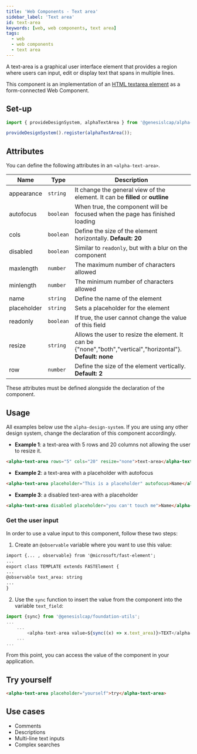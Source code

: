 ```yaml
---
title: 'Web Components - Text area'
sidebar_label: 'Text area'
id: text-area
keywords: [web, web components, text area]
tags:
  - web
  - web components
  - text area
---
```


A text-area is a graphical user interface element that provides a region where users can input, edit or display text that spans in multiple lines.

This component is an implementation of an [HTML textarea element](https://developer.mozilla.org/en-US/docs/Web/HTML/Element/textarea) as a form-connected Web Component.
## Set-up

```ts
import { provideDesignSystem, alphaTextArea } from '@genesislcap/alpha-design-system';

provideDesignSystem().register(alphaTextArea());
```

## Attributes

You can define the following attributes in an `<alpha-text-area>`.

| Name        | Type      | Description                                                                                                 |
|-------------|-----------|-------------------------------------------------------------------------------------------------------------|
| appearance  | `string`  | It change the general view of the element. It can be **filled** or **outline**                              |
| autofocus   | `boolean` | When true, the component will be focused when the page has finished loading                                 |
| cols        | `boolean` | Define the size of the element horizontally. **Default: 20**                                                |
| disabled    | `boolean` | Similar to `readonly`, but with a blur on the component                                                     |
| maxlength   | `number`  | The maximum number of characters allowed                                                                    |
| minlength   | `number`  | The minimum number of characters allowed                                                                    |
| name        | `string`  | Define the name of the element                                                                              |
| placeholder | `string`  | Sets a placeholder for the element                                                                          |
| readonly    | `boolean` | If true, the user cannot change the value of this field                                                     |
| resize      | `string`  | Allows the user to resize the element. It can be {"none","both","vertical","horizontal"}. **Default: none** |
| row         | `number`  | Define the size of the element vertically. **Default: 2**                                                   |

These attributes must be defined alongside the declaration of the component.

## Usage
All examples below use the `alpha-design-system`. If you are using any other design system, change the declaration
of this component accordingly.

- **Example 1**: a text-area with 5 rows and 20 columns not allowing the user to resize it.
```html title="Example 1"
<alpha-text-area rows="5" cols="20" resize="none">text-area</alpha-text-area>
```
- **Example 2**: a text-area with a placeholder with autofocus
```html title="Example 2"
<alpha-text-area placeholder="This is a placeholder" autofocus>Name</alpha-text-area>
```
- **Example 3**: a disabled text-area with a placeholder
```html title="Example 3"
<alpha-text-area disabled placeholder="you can't touch me">Name</alpha-text-area>
```

### Get the user input
In order to use a value input to this component, follow these two steps:

1. Create an `@observable` variable where you want to use this value:

```html {1,5}
import {... , observable} from '@microsoft/fast-element';
...
export class TEMPLATE extends FASTElement {
...
@observable text_area: string
...
}
```

2. Use the `sync` function to insert the value from the component into the variable `text_field`:

```typescript tile="Example 4" {1,4}
import {sync} from '@genesislcap/foundation-utils';
...
    ...
        <alpha-text-area value=${sync((x) => x.text_area)}>TEXT</alpha-text-area>
    ...
...    
```

From this point, you can access the value of the component in your application.

## Try yourself

```html title="try yourself" live
<alpha-text-area placeholder="yourself">try</alpha-text-area>
```


## Use cases

- Comments
- Descriptions
- Multi-line text inputs
- Complex searches
